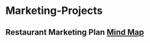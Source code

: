 # Marketing-Projects
## Restaurant Marketing Plan [Mind Map](https://github.com/MengyaCao/Marketing-Projects/blob/main/Restaurant%20Marketing%20Plan.png)
